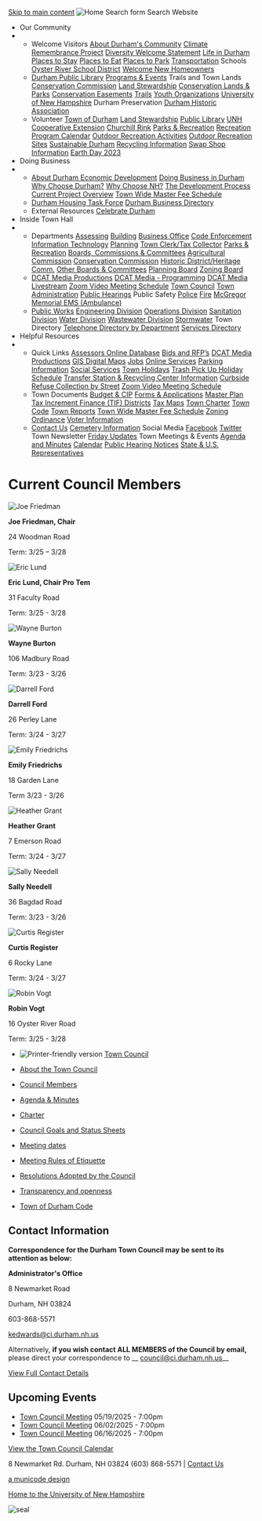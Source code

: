   [Skip to main content](https://www.ci.durham.nh.us/towncouncil/current-council-members/)   ![Home](images/c0fd71cd8b9c8d5ff70b35bc9ea9f1948e8419bec8e96cb352eed9bd492d4803.png)  Search form Search Website 

 *  Our Community 
   * 
     *  Welcome Visitors  [About Durham's Community](https://www.ci.durham.nh.us/community/about-durhams-community)  [Climate Remembrance Project](https://www.ci.durham.nh.us/community/climate-remembrance-project)  [Diversity Welcome Statement](https://www.ci.durham.nh.us/boc_hrc/diversity-welcome-statement)  [Life in Durham](https://www.ci.durham.nh.us/community/life-durham-and-surrounding-areas)  [Places to Stay](https://www.ci.durham.nh.us/directory?field_business_categories_tid=111)  [Places to Eat](https://www.ci.durham.nh.us/directory?field_business_categories_tid=181)  [Places to Park](https://www.ci.durham.nh.us/parking/welcome-durham-parking-information-page)  [Transportation](https://www.ci.durham.nh.us/community/getting-there-here)  Schools  [Oyster River School District](https://www.orcsd.org/)  [Welcome New Homeowners](https://www.ci.durham.nh.us/community/information-new-homeowners) 
     *  [Durham Public Library](http://www.durhampubliclibrary.org/)  [Programs & Events](http://www.durhampubliclibrary.org/Pages/Index/70819/upcoming-events) Trails and Town Lands [Conservation Commission](https://www.ci.durham.nh.us/boc_conservation)  [Land Stewardship](https://www.ci.durham.nh.us/boc_landstewardship)  [Conservation Lands & Parks](https://www.ci.durham.nh.us/conservation-lands-parks)  [Conservation Easements](https://www.ci.durham.nh.us/conservation-easements)  [Trails](https://www.ci.durham.nh.us/trails)  [Youth Organizations](https://www.ci.durham.nh.us/community/youth-organizations)  [University of New Hampshire](https://www.unh.edu/)  Durham Preservation  [Durham Historic Association](https://www.ci.durham.nh.us/community/durham-historic-association) 
     *  Volunteer  [Town of Durham](https://www.ci.durham.nh.us/volunteer)  [Land Stewardship](https://www.ci.durham.nh.us/boc_landstewardship/volunteer-land-stewardship)  [Public Library](http://www.durhampubliclibrary.org/Pages/Index/70837/jobs-and-volunteers-at-dpl)  [UNH Cooperative Extension](https://extension.unh.edu/tags/volunteers)  [Churchill Rink](https://churchillrink.org/)  [Parks & Recreation](https://durhamrec.recdesk.com/recdeskportal/)  [Recreation Program Calendar](https://durhamrec.recdesk.com/recdeskportal/Calendar/tabid/9882/Default.aspx)  [Outdoor Recreation Activities](https://durhamrec.recdesk.com/recdeskportal/ChurchillRink/OutdoorRecreationSites/tabid/10595/Default.aspx)  [Outdoor Recreation Sites](https://durhamrec.recdesk.com/Community/Page?pageId=10595)  [Sustainable Durham](https://www.ci.durham.nh.us/sustainable)  [Recycling Information](https://storymaps.arcgis.com/stories/93e328c016074e1395415f900a71c7b0)  [Swap Shop Information](https://www.ci.durham.nh.us/publicworks/swap-shop-durham-transfer-station-volunteer-powered-community-resource)  [Earth Day 2023](https://www.ci.durham.nh.us/sustainable/sustainable-durham-earth-day-2023)  
 *  Doing Business 
   * 
     *  [About Durham Economic Development](https://www.ci.durham.nh.us/boc_economic/welcome-durham-edc)  [Doing Business in Durham](https://www.ci.durham.nh.us/doingbusiness/doing-business-contact-information)  [Why Choose Durham?](https://www.ci.durham.nh.us/boc_economic/why-choose-durham)  [Why Choose NH?](https://www.ci.durham.nh.us/boc_economic/why-choose-new-hampshire)  [The Development Process](https://www.ci.durham.nh.us/boc_economic/development-process)  [Current Project Overview](https://www.ci.durham.nh.us/boc_economic/current-project-overview)  [Town Wide Master Fee Schedule](https://www.ci.durham.nh.us/administration/town-wide-master-fee-schedule) 
     *  [Durham Housing Task Force](https://www.ci.durham.nh.us/bc-housingtaskforce)  [Durham Business Directory](https://www.ci.durham.nh.us/directory) 
     *  External Resources  [Celebrate Durham](https://www.celebratedurhamnh.com/)  
 *  Inside Town Hall 
   * 
     *  Departments  [Assessing](https://www.ci.durham.nh.us/assessing)  [Building](https://www.ci.durham.nh.us/building)  [Business Office](https://www.ci.durham.nh.us/businessoffice/business-office)  [Code Enforcement](https://www.ci.durham.nh.us/codeenforcement)  [Information Technology](https://www.ci.durham.nh.us/it)  [Planning](https://www.ci.durham.nh.us/planning/durham-planning-department)  [Town Clerk/Tax Collector](https://www.ci.durham.nh.us/clerk)  [Parks & Recreation](https://durhamrec.recdesk.com/Community/Page?pageId=9871)  [Boards, Commissions & Committees](https://www.ci.durham.nh.us/bcc)  [Agricultural Commission](https://www.ci.durham.nh.us/boc_agricultural)  [Conservation Commission](https://www.ci.durham.nh.us/boc_conservation)  [Historic District/Heritage Comm.](https://www.ci.durham.nh.us/boc_historic)  [Other Boards & Committees](https://www.ci.durham.nh.us/bcc)  [Planning Board](https://www.ci.durham.nh.us/boc_planning)  [Zoning Board](https://www.ci.durham.nh.us/boc_zoning) 
     *  [DCAT Media Productions](https://www.ci.durham.nh.us/boc_dcatgovernance/dcat-media)  [DCAT Media - Programming](https://www.ci.durham.nh.us/boc_dcatgovernance)  [DCAT Media Livestream](https://cloud.castus.tv/vod/durham/?page=HOME)  [Zoom Video Meeting Schedule](https://www.ci.durham.nh.us/boc_dcatgovernance/zoom-video-meeting-schedule)  [Town Council](https://www.ci.durham.nh.us/towncouncil)  [Town Administration](https://www.ci.durham.nh.us/administration)  [Public Hearings](https://www.ci.durham.nh.us/meetings)  Public Safety  [Police](https://www.ci.durham.nh.us/police)  [Fire](https://www.ci.durham.nh.us/fire)  [McGregor Memorial EMS (Ambulance)](https://www.mcgregorems.org/) 
     *  [Public Works](https://www.ci.durham.nh.us/publicworks)  [Engineering Division](https://www.ci.durham.nh.us/publicworks/engineering-division)  [Operations Division](https://www.ci.durham.nh.us/publicworks/operations-division)  [Sanitation Division](https://www.ci.durham.nh.us/publicworks/sanitation-division)  [Water Division](https://www.ci.durham.nh.us/publicworks/water-division)  [Wastewater Division](https://www.ci.durham.nh.us/publicworks/wastewater-division)  [Stormwater](https://www.ci.durham.nh.us/publicworks/stormwater)  Town Directory  [Telephone Directory by Department](https://www.ci.durham.nh.us/administration/telephone-directory-department)  [Services Directory](https://www.ci.durham.nh.us/services)  
 *  Helpful Resources 
   * 
     *  Quick Links  [Assessors Online Database](https://gis.vgsi.com/durhamnh)  [Bids and RFP’s](https://www.ci.durham.nh.us/rfps)  [DCAT Media Productions](https://www.ci.durham.nh.us/boc_dcatgovernance/dcat-media)  [GIS Digital Maps](https://todnh.maps.arcgis.com/apps/webappviewer/index.html?id=e428d7362b0240baa3a5ca49a8ce6602)  [Jobs](https://www.ci.durham.nh.us/jobs)  [Online Services](https://www.ci.durham.nh.us/clerk/online-transactions)  [Parking Information](https://www.ci.durham.nh.us/parking/welcome-durham-parking-information-page)  [Social Services](https://www.ci.durham.nh.us/administration/social-services)  [Town Holidays](https://www.ci.durham.nh.us/administration/town-holidays)  [Trash Pick Up Holiday Schedule](https://www.ci.durham.nh.us/publicworks/public-works-newsletters)  [Transfer Station & Recycling Center Information](https://www.ci.durham.nh.us/publicworks/sanitation-division)  [Curbside Refuse Collection by Street](https://www.ci.durham.nh.us/publicworks/public-works-newsletters)  [Zoom Video Meeting Schedule](https://www.ci.durham.nh.us/boc_dcatgovernance/zoom-video-meeting-schedule) 
     *  Town Documents  [Budget & CIP](https://www.ci.durham.nh.us/businessoffice/annual-budget-cip)  [Forms & Applications](https://www.ci.durham.nh.us/forms)  [Master Plan](https://www.ci.durham.nh.us/planning/master-plan-2015)  [Tax Increment Finance (TIF) Districts](https://www.ci.durham.nh.us/boc_economic/tax-increment-finance-tif-districts)  [Tax Maps](https://www.ci.durham.nh.us/assessing/tax-maps)  [Town Charter](https://www.ci.durham.nh.us/municipal-code/town-charter)  [Town Code](https://www.ci.durham.nh.us/municode)  [Town Reports](https://www.ci.durham.nh.us/administration/town-reports)  [Town Wide Master Fee Schedule](https://www.ci.durham.nh.us/administration/town-wide-master-fee-schedule)  [Zoning Ordinance](https://www.ci.durham.nh.us/planning/zoning-ordinance)  [Voter Information](https://www.ci.durham.nh.us/clerk/how-register-vote-durham-nh) 
     *  [Contact Us](https://www.ci.durham.nh.us/contact)  [Cemetery Information](https://www.ci.durham.nh.us/boc_cemetery)  Social Media  [Facebook](https://www.facebook.com/profile.php?id=100088350685717)  [Twitter](https:///twitter.com/town_of_durham)  Town Newsletter  [Friday Updates](https://www.ci.durham.nh.us/fridayupdates)  Town Meetings & Events  [Agenda and Minutes](https://www.ci.durham.nh.us/meetings)  [Calendar](https://www.ci.durham.nh.us/calendar)  [Public Hearing Notices](https://www.ci.durham.nh.us/meetings)  [State & U.S. Representatives](https://www.ci.durham.nh.us/administration/state-and-us-representatives)  

# Current Council Members

  ![Joe Friedman](images/b6c59932870ab27db346b2078d7724774e60aa3c8f6863d07076cd5a84692a7f.jpg) 

 __Joe Friedman, Chair__ 

24 Woodman Road

Term:  3/25 – 3/28

 

  ![Eric Lund](images/c1dde9958eb69f39c52cb36cad1febce582a3a8897bb51ef88887b8fc1d5e95a.jpg) 

 __Eric Lund, Chair Pro Tem__ 

31 Faculty Road

Term:  3/25 - 3/28

 

  ![Wayne Burton](images/e51f453a2e20d3d548ee83672a6f9dc9afee293f24167b50bebf817aac7ecddb.jpg) 

 __Wayne Burton__ 

106 Madbury Road

Term: 3/23 - 3/26

  ![Darrell Ford](images/ba3c9319c815acb7782bdf9b74ebae6678ee3eb474eff85fb31f7b26e0db4485.jpg) 

 __Darrell Ford__ 

26 Perley Lane

Term:  3/24 - 3/27

 

  ![Emily Friedrichs](images/6ae4fa82c58853196159782c1e54865168f2698e31404429b8400319e252d0e2.jpg) 

 __Emily Friedrichs__ 

18 Garden Lane

Term 3/23 - 3/26

  ![Heather Grant](images/282f343e0aee62b40290d0c86bbed9376f36618be8e6eae24bc97daecbd9c43f.jpg) 

 __Heather Grant__ 

7 Emerson Road

Term: 3/24 - 3/27

  ![Sally Needell](images/416ee2bbdb5340c61b790903253cd8b34ce9c452fa8d25958133a8d7cafc4343.jpg) 

 __Sally Needell__ 

36  Bagdad Road

Term: 3/23 - 3/26

  ![Curtis Register](images/b6ee8e7d58d1369befd8736b5cb0e535f44f041df50de13aa427065b4a272f92.jpg) 

 __Curtis Register__ 

6 Rocky Lane

Term:  3/24 - 3/27

 

  ![Robin Vogt](images/4883aa572d35cb84a57fabe689dea8d86343c7c46cf3e74ab5653076b5cad887.jpg) 

 __Robin Vogt__ 

16 Oyster River Road

Term:  3/25 - 3/28

 *  ![Printer-friendly version](images/8eb0ab4958e33b2394a4d1a8cc98a8dfe6c9cb65a727fb98e68ab94e5e9f07ef.png) 
  [Town Council](https://www.ci.durham.nh.us/towncouncil)  

 *  [About the Town Council](https://www.ci.durham.nh.us/towncouncil/town-council-durham-nh) 
 *  [Council Members](https://www.ci.durham.nh.us/towncouncil/current-council-members) 
 *  [Agenda & Minutes](https://www.ci.durham.nh.us/meetings?field_microsite_tid_1=871) 
 *  [Charter](https://www.ci.durham.nh.us/towncouncil/charter) 
 *  [Council Goals and Status Sheets](https://www.ci.durham.nh.us/towncouncil/town-council-goals) 
 *  [Meeting dates](https://www.ci.durham.nh.us/towncouncil/town-council-meeting-dates-april-2025-march-2026) 
 *  [Meeting Rules of Etiquette](https://www.ci.durham.nh.us/towncouncil/town-council-meeting-rules-etiquette) 
 *  [Resolutions Adopted by the Council](https://www.ci.durham.nh.us/towncouncil/town-council-resolutions) 
 *  [Transparency and openness](https://www.ci.durham.nh.us/towncouncil/transparency-and-openness-government) 
 *  [Town of Durham Code](https://www.ci.durham.nh.us/municode) 

## Contact Information

 __Correspondence for the Durham Town Council may be sent to its attention as below:__ 

 __Administrator's Office__ 

8 Newmarket Road

Durham, NH 03824

603-868-5571

 [kedwards@ci.durham.nh.us](mailto:kedwards@ci.durham.nh.us) 

Alternatively, __if you wish contact ALL MEMBERS of the Council by email,__ please direct your correspondence to __ [council@ci.durham.nh.us](mailto:council@ci.durham.nh.us)__ 

 

  [View Full Contact Details](https://www.ci.durham.nh.us/towncouncil/town-council-contact-information)  

## Upcoming Events

 *   [Town Council Meeting](https://www.ci.durham.nh.us/towncouncil/town-council-meeting-250)  05/19/2025 - 7:00pm 
 *   [Town Council Meeting](https://www.ci.durham.nh.us/towncouncil/town-council-meeting-251)  06/02/2025 - 7:00pm 
 *   [Town Council Meeting](https://www.ci.durham.nh.us/towncouncil/town-council-meeting-252)  06/16/2025 - 7:00pm 

 [View the Town Council Calendar](https://www.ci.durham.nh.us/calendar?field_microsite_tid_1=871) 

 8 Newmarket Rd. Durham, NH 03824 (603) 868-5571   |    [Contact Us](https://www.ci.durham.nh.us/contact)  

  [a municode design](http://www.ahaconsulting.com/)  

 [Home to the University of New Hampshire](http://www.unh.edu/)  

  ![seal](images/58c4cbe7eceb8043c819c765c2b1c870a47cd371797d9e7c84bab11535e9eca4.png)  